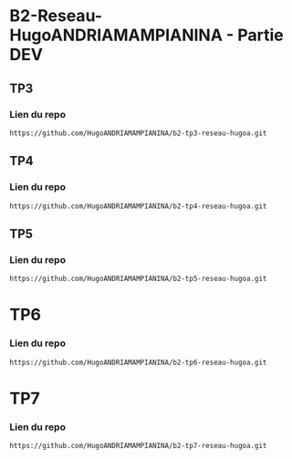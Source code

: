 # B2-Reseau-HugoANDRIAMAMPIANINA - Partie DEV

## TP3

### Lien du repo

```
https://github.com/HugoANDRIAMAMPIANINA/b2-tp3-reseau-hugoa.git
```

## TP4

### Lien du repo

```
https://github.com/HugoANDRIAMAMPIANINA/b2-tp4-reseau-hugoa.git
```

## TP5

### Lien du repo

```
https://github.com/HugoANDRIAMAMPIANINA/b2-tp5-reseau-hugoa.git
```

# TP6

### Lien du repo

```
https://github.com/HugoANDRIAMAMPIANINA/b2-tp6-reseau-hugoa.git
```

# TP7

### Lien du repo

```
https://github.com/HugoANDRIAMAMPIANINA/b2-tp7-reseau-hugoa.git
```